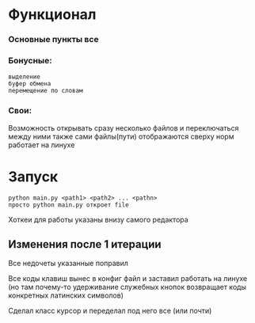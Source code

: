 # Функционал

### Основные пункты все

### Бонусные:

    выделение
    буфер обмена
    перемещение по словам

### Свои:

Возможность открывать сразу несколько файлов и переключаться между ними также сами файлы(пути) отображаются сверху
норм работает на линухе

# Запуск

    python main.py <path1> <path2> ... <pathn>
    просто python main.py откроет file

Хоткеи для работы указаны внизу самого редактора

## Изменения после 1 итерации

Все недочеты указанные поправил

Все коды клавиш вынес в конфиг файл и заставил работать на линухе 
(но там почему-то удерживание служебных кнопок возвращает коды конкретных латинских символов)

Сделал класс курсор и переделал под него все (или почти)

